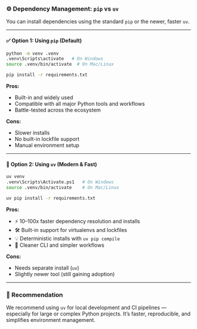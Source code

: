### ⚙️ Dependency Management: `pip` vs `uv`

You can install dependencies using the standard `pip` or the newer, faster `uv`.

---

#### ✅ Option 1: Using `pip` (Default)

```bash
python -m venv .venv
.venv\Scripts\activate   # On Windows
source .venv/bin/activate  # On Mac/Linux

pip install -r requirements.txt
```

**Pros:**

* Built-in and widely used
* Compatible with all major Python tools and workflows
* Battle-tested across the ecosystem

**Cons:**

* Slower installs
* No built-in lockfile support
* Manual environment setup

---

#### 🚀 Option 2: Using `uv` (Modern & Fast)

```bash
uv venv
.venv\Scripts\Activate.ps1   # On Windows
source .venv/bin/activate    # On Mac/Linux

uv pip install -r requirements.txt
```

**Pros:**

* ⚡ 10–100x faster dependency resolution and installs
* 🛠️ Built-in support for virtualenvs and lockfiles
* 💡 Deterministic installs with `uv pip compile`
* 🧼 Cleaner CLI and simpler workflows

**Cons:**

* Needs separate install (`uv`)
* Slightly newer tool (still gaining adoption)

---

### 📝 Recommendation

We recommend using `uv` for local development and CI pipelines — especially for large or complex Python projects. It’s faster, reproducible, and simplifies environment management.


